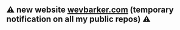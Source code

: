 ##  :warning: new website [wevbarker.com](http://www.wevbarker.com) (temporary notification on all my public repos) :warning:
